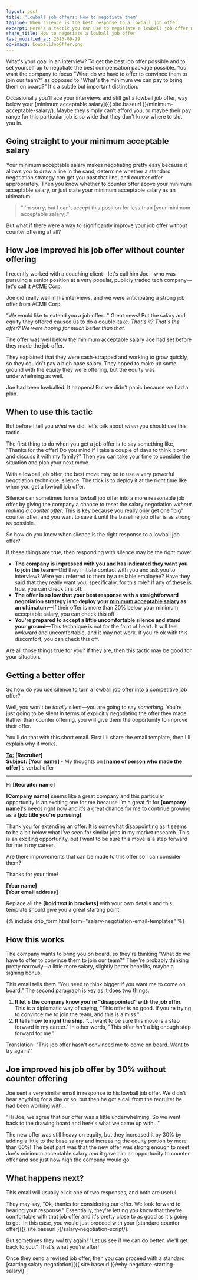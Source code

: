 ```yaml
---
layout: post
title: 'Lowball job offers: How to negotiate them'
tagline: When silence is the best response to a lowball job offer
excerpt: Here's a tactic you can use to negotiate a lowball job offer without even counter offering.
share_title: How to negotiate a lowball job offer
last_modified_at: 2016-09-29
og-image: LowballJobOffer.png
---
```

What's your goal in an interview? To get the best job offer possible and to set yourself up to negotiate the best compensation package possible. You want the company to focus "What do we have to offer to convince them to join our team?" as opposed to "What's the minimum we can pay to bring them on board?" It's a subtle but important distinction.

Occasionally you'll ace your interviews and still get a lowball job offer, way below your [minimum acceptable salary]({{ site.baseurl }}/minimum-acceptable-salary/). Maybe they simply can't afford you, or maybe their pay range for this particular job is so wide that they don't know where to slot you in.

## Going straight to your minimum acceptable salary

Your minimum acceptable salary makes negotiating pretty easy because it allows you to draw a line in the sand, determine whether a standard negotiation strategy can get you past that line, and counter offer appropriately. Then you know whether to counter offer above your minimum acceptable salary, or just state your minimum acceptable salary as an ultimatum:

> "I'm sorry, but I can't accept this position for less than [your minimum acceptable salary]."

But what if there were a way to significantly improve your job offer without counter offering at all?

## How Joe improved his job offer without counter offering

I recently worked with a coaching client—let's call him Joe—who was pursuing a senior position at a very popular, publicly traded tech company—let's call it ACME Corp.

Joe did really well in his interviews, and we were anticipating a strong job offer from ACME Corp.

"We would like to extend you a job offer..." Great news! But the salary and equity they offered caused us to do a double-take. _That's it? That's the offer? We were hoping for much better than that._

The offer was well below the minimum acceptable salary Joe had set before they made the job offer.

They explained that they were cash-strapped and working to grow quickly, so they couldn't pay a high base salary. They hoped to make up some ground with the equity they were offering, but the equity was underwhelming as well.

Joe had been lowballed. It happens! But we didn't panic because we had a plan.

## When to use this tactic

But before I tell you _what_ we did, let's talk about _when_ you should use this tactic.

The first thing to do when you get a job offer is to say something like, "Thanks for the offer! Do you mind if I take a couple of days to think it over and discuss it with my family?" Then you can take your time to consider the situation and plan your next move.

With a lowball job offer, the best move may be to use a very powerful negotiation technique: silence. The trick is to deploy it at the right time like when you get a lowball job offer.

Silence can sometimes turn a lowball job offer into a more reasonable job offer by giving the company a chance to reset the salary negotiation _without making a counter offer_. This is key because you really only get one "big" counter offer, and you want to save it until the baseline job offer is as strong as possible.

So how do you know when silence is the right response to a lowball job offer?

If these things are true, then responding with silence may be the right move:

<ul class="checkbox-list">
  <li class="checkbox-list__item"><strong>The company is impressed with you and has indicated they want you to join the team</strong>—Did they initiate contact with you and ask you to interview? Were you referred to them by a reliable employee? Have they said that they really want <em>you</em>, specifically, for this role? If any of these is true, you can check this off.</li>
  <li class="checkbox-list__item"><strong>The offer is so low that your best response with a straightforward negotiation strategy is to deploy your <a href="{{ site.baseurl }}/minimum-acceptable-salary/">minimum acceptable salary</a> as an ultimatum</strong>—If their offer is more than 20% below your minimum acceptable salary, you can check this off.</li>
  <li class="checkbox-list__item"><strong>You're prepared to accept a little uncomfortable silence and stand your ground</strong>—This technique is not for the faint of heart. It will feel awkward and uncomfortable, and it may not work. If you're ok with this discomfort, you can check this off.</li>
</ul>

Are all those things true for you? If they are, then this tactic may be good for your situation.

## Getting a better offer

So how do you use silence to turn a lowball job offer into a competitive job offer?

Well, you won't be _totally_ silent—you are going to say _something_. You're just going to be silent in terms of explicitly negotiating the offer they made. Rather than counter offering, you will give them the opportunity to improve their offer.

You'll do that with this short email. First I'll share the email template, then I'll explain why it works.

<div class='sample-email'>
<p>
	<strong><u>To:</u></strong> <strong>[Recruiter]</strong><br>
	<strong><u>Subject:</u></strong> <strong>[Your name]</strong> - My thoughts on <strong>[name of person who made the offer]</strong>'s verbal offer
</p>
<hr>
<p>Hi <strong>[Recruiter name]</strong></p>
<p><strong>[Company name]</strong> seems like a great company and this particular opportunity is an exciting one for me because I’m a great fit for <strong>[company name]</strong>'s needs right now and it’s a great chance for me to continue growing as a <strong>[job title you're pursuing]</strong>.</p>

<p>Thank you for extending an offer. It is somewhat disappointing as it seems to be a bit below what I’ve seen for similar jobs in my market research. This is an exciting opportunity, but I want to be sure this move is a step forward for me in my career.</p>

<p>Are there improvements that can be made to this offer so I can consider them?</p>

<p>Thanks for your time!</p>

<p><strong>[Your name]</strong><br>
<strong>[Your email address]</strong></p>
</div>

Replace all the **[bold text in brackets]** with your own details and this template should give you a great starting point.

{% include drip_form.html form="salary-negotiation-email-templates" %}

## How this works

The company wants to bring you on board, so they're thinking "What do we have to offer to convince them to join our team?" They're probably thinking pretty narrowly—a little more salary, slightly better benefits, maybe a signing bonus.

This email tells them "You need to think bigger if you want me to come on board." The second paragraph is key as it does two things:

1. **It let's the company know you're "disappointed" with the job offer.** This is a diplomatic way of saying, "This offer is no good. If you're trying to convince me to join the team, and this is a miss."
2. **It tells how to right the ship.** "...I want to be sure this move is a step forward in my career." In other words, "This offer _isn't_ a big enough step forward for me."

Translation: "This job offer hasn't convinced me to come on board. Want to try again?"

## Joe improved his job offer by 30% without counter offering

Joe sent a very similar email in response to his lowball job offer. We didn't hear anything for a day or so, but then he got a call from the recruiter he had been working with...

"Hi Joe, we agree that our offer was a little underwhelming. So we went back to the drawing board and here's what we came up with..."

The new offer was still heavy on equity, but they increased it by 30% by adding a little to the base salary and increasing the equity portion by more than 60%! The best part was that the new offer was strong enough to meet Joe's minimum acceptable salary _and_ it gave him an opportunity to counter offer and see just how high the company would go.

## What happens next?

This email will usually elicit one of two responses, and both are useful.

They may say, "Ok, thanks for considering our offer. We look forward to hearing your response." Essentially, they're letting you know that they're comfortable with that job offer and it's pretty close to as good as it's going to get. In this case, you would just proceed with your [standard counter offer]({{ site.baseurl }}/salary-negotiation-script/).

But sometimes they _will_ try again! "Let us see if we can do better. We'll get back to you." That's what you're after!

Once they send a revised job offer, then you can proceed with a standard [starting salary negotiation]({{ site.baseurl }}/why-negotiate-starting-salary/).